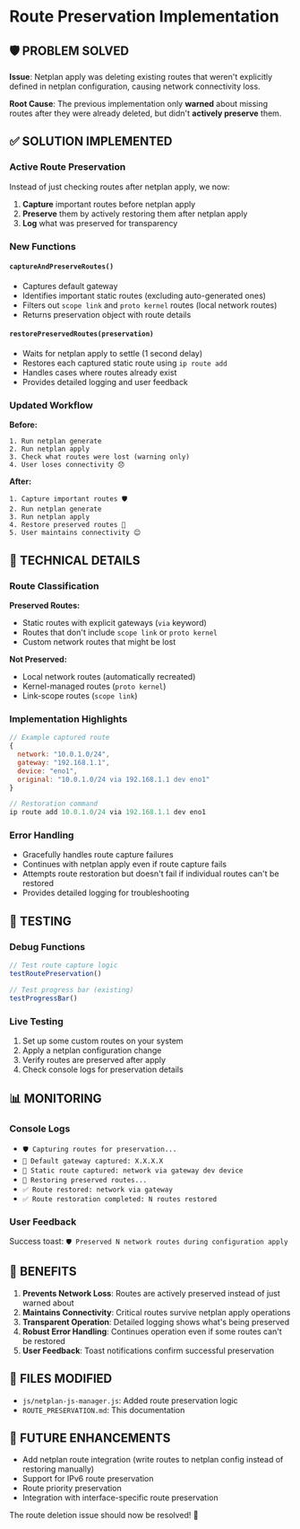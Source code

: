 # Route Preservation Implementation

## 🛡️ **PROBLEM SOLVED**

**Issue**: Netplan apply was deleting existing routes that weren't explicitly defined in netplan configuration, causing network connectivity loss.

**Root Cause**: The previous implementation only **warned** about missing routes after they were already deleted, but didn't **actively preserve** them.

## ✅ **SOLUTION IMPLEMENTED**

### **Active Route Preservation**

Instead of just checking routes after netplan apply, we now:

1. **Capture** important routes before netplan apply
2. **Preserve** them by actively restoring them after netplan apply
3. **Log** what was preserved for transparency

### **New Functions**

#### `captureAndPreserveRoutes()`
- Captures default gateway
- Identifies important static routes (excluding auto-generated ones)
- Filters out `scope link` and `proto kernel` routes (local network routes)
- Returns preservation object with route details

#### `restorePreservedRoutes(preservation)`
- Waits for netplan apply to settle (1 second delay)
- Restores each captured static route using `ip route add`
- Handles cases where routes already exist
- Provides detailed logging and user feedback

### **Updated Workflow**

**Before:**
```
1. Run netplan generate
2. Run netplan apply  
3. Check what routes were lost (warning only)
4. User loses connectivity 😞
```

**After:**
```
1. Capture important routes 🛡️
2. Run netplan generate
3. Run netplan apply
4. Restore preserved routes 🔄
5. User maintains connectivity 😊
```

## 🔧 **TECHNICAL DETAILS**

### **Route Classification**

**Preserved Routes:**
- Static routes with explicit gateways (`via` keyword)
- Routes that don't include `scope link` or `proto kernel`
- Custom network routes that might be lost

**Not Preserved:**
- Local network routes (automatically recreated)
- Kernel-managed routes (`proto kernel`)
- Link-scope routes (`scope link`)

### **Implementation Highlights**

```javascript
// Example captured route
{
  network: "10.0.1.0/24",
  gateway: "192.168.1.1", 
  device: "eno1",
  original: "10.0.1.0/24 via 192.168.1.1 dev eno1"
}

// Restoration command
ip route add 10.0.1.0/24 via 192.168.1.1 dev eno1
```

### **Error Handling**

- Gracefully handles route capture failures
- Continues with netplan apply even if route capture fails
- Attempts route restoration but doesn't fail if individual routes can't be restored
- Provides detailed logging for troubleshooting

## 🧪 **TESTING**

### **Debug Functions**

```javascript
// Test route capture logic
testRoutePreservation()

// Test progress bar (existing)
testProgressBar()
```

### **Live Testing**

1. Set up some custom routes on your system
2. Apply a netplan configuration change
3. Verify routes are preserved after apply
4. Check console logs for preservation details

## 📊 **MONITORING**

### **Console Logs**

- `🛡️ Capturing routes for preservation...`
- `📍 Default gateway captured: X.X.X.X`
- `🔗 Static route captured: network via gateway dev device`
- `🔄 Restoring preserved routes...`
- `✅ Route restored: network via gateway`
- `✅ Route restoration completed: N routes restored`

### **User Feedback**

Success toast: `🛡️ Preserved N network routes during configuration apply`

## 🚀 **BENEFITS**

1. **Prevents Network Loss**: Routes are actively preserved instead of just warned about
2. **Maintains Connectivity**: Critical routes survive netplan apply operations
3. **Transparent Operation**: Detailed logging shows what's being preserved
4. **Robust Error Handling**: Continues operation even if some routes can't be restored
5. **User Feedback**: Toast notifications confirm successful preservation

## 📁 **FILES MODIFIED**

- `js/netplan-js-manager.js`: Added route preservation logic
- `ROUTE_PRESERVATION.md`: This documentation

## 🔮 **FUTURE ENHANCEMENTS**

- Add netplan route integration (write routes to netplan config instead of restoring manually)
- Support for IPv6 route preservation
- Route priority preservation
- Integration with interface-specific route preservation

The route deletion issue should now be resolved! 🎉
